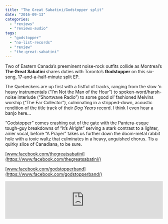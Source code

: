 ```yaml
---
title: "The Great Sabatini/Godstopper split"
date: "2016-09-13"
categories: 
  - "reviews"
  - "reviews-audio"
tags: 
  - "godstopper"
  - "no-list-records"
  - "review"
  - "the-great-sabatini"
---
```


Two of Eastern Canada’s preeminent noise-rock outfits collide as Montreal’s **The Great Sabatini** shares duties with Toronto’s **Godstopper** on this six-song, 17-and-a-half-minute split EP.

The Quebeckers are up first with a fistful of tracks, ranging from the slow ‘n heavy instrumentals (“I’m Not the Man of the Hour”) to spoken-word/harsh-noise interlude (“Shortwave Radio”) to some good ol’ fashioned Melvins worship (“The Ear Collector”), culminating in a stripped-down, acoustic rendition of the title track of their _Dog Years_ record. I think I even hear a banjo here…

“Godstopper” comes crashing out of the gate with the Pantera-esque tough-guy breakdowns of “It’s Alright” serving a stark contrast to a lighter, airier vocal, before “A Prayer” takes us further down the doom-metal rabbit hole with a toxic waltz that culminates in a heavy, anguished chorus. Tis a quirky slice of Canadiana, to be sure.

[www.facebook.com/thegreatsabatini](https://www.facebook.com/thegreatsabatini/)

[www.facebook.com/godstopperband](https://www.facebook.com/godstopperband/)

<iframe style="border: 0; width: 100%; height: 120px;" src="http://bandcamp.com/EmbeddedPlayer/album=3643239063/size=large/bgcol=ffffff/linkcol=0687f5/tracklist=false/artwork=small/transparent=true/" width="300" height="150" seamless=""><a href="http://store.nolistrecords.com/album/split-5">Split by Godstopper / The Great Sabatini</a></iframe>

